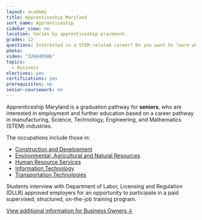 ```yaml
---
layout: academy
title: Apprenticeship Maryland
sort_name: Apprenticeship
sidebar_view: no
location: Varies by apprenticeship placement.
grades: 12
questions: Interested in a STEM-related career? Do you want to "earn while you learn"?
photo:
video: "326849586"
topics:
  - Business
electives: yes
certifications: yes
prerequisites: no
senior-coursework: no
---
```


Apprenticeship Maryland is a graduation pathway for <strong>seniors</strong>, who are interested in employment and further education based on a career pathway in manufacturing, Science, Technology, Engineering, and Mathematics (STEM) industries.

The occupations include those in:

- [Construction and Development](https://docs.google.com/document/d/1WTgrTrF-DVRzp-lR4gts8CMun1W11eu5rYU2shFY2Bc/#heading=h.vgqai6594hxj)
- [Environmental, Agricultural and Natural Resources](https://docs.google.com/document/d/1WTgrTrF-DVRzp-lR4gts8CMun1W11eu5rYU2shFY2Bc/#heading=h.ss5noo5el934)
- [Human Resource Services](https://docs.google.com/document/d/1WTgrTrF-DVRzp-lR4gts8CMun1W11eu5rYU2shFY2Bc/#heading=h.63lr7k4bsksb)
- [Information Technology](https://docs.google.com/document/d/1WTgrTrF-DVRzp-lR4gts8CMun1W11eu5rYU2shFY2Bc/#heading=h.2mhnx0dguw5a)
- [Transportation Technologies](https://docs.google.com/document/d/1WTgrTrF-DVRzp-lR4gts8CMun1W11eu5rYU2shFY2Bc/#heading=h.f1bv1wyz35wc)

Students interview with Department of Labor, Licensing and Regulation (DLLR) approved employers for an opportunity to participate in a paid supervised, structured, on-the-job training program.

<a href="#ap-business">View additional information for Business Owners &darr;</a>
